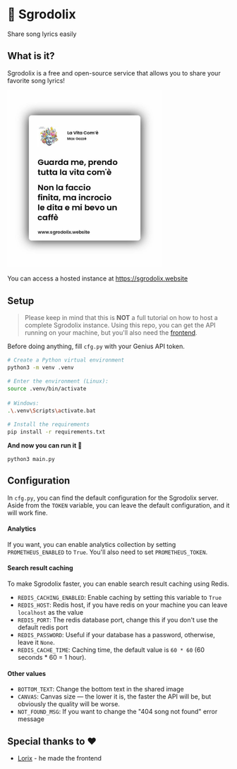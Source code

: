 # 📜 Sgrodolix
Share song lyrics easily

## What is it?
Sgrodolix is a free and open-source service that allows you to share your favorite song lyrics!

<img src="./assets/example.jpg" width="350rem">

You can access a hosted instance at https://sgrodolix.website

## Setup
> Please keep in mind that this is **NOT** a full tutorial on how to host a complete Sgrodolix instance.
> Using this repo, you can get the API running on your machine, but you'll also need the [frontend](https://github.com/loricso/sgrodolix).

Before doing anything, fill `cfg.py` with your Genius API token.

```sh
# Create a Python virtual environment
python3 -m venv .venv
```

```sh
# Enter the environment (Linux):
source .venv/bin/activate

# Windows:
.\.venv\Scripts\activate.bat
```

```sh
# Install the requirements
pip install -r requirements.txt
```

**And now you can run it 🎉**
```
python3 main.py
```

## Configuration
In `cfg.py`, you can find the default configuration for the Sgrodolix server.
Aside from the `TOKEN` variable, you can leave the default configuration, and it will work fine.

#### Analytics
If you want, you can enable analytics collection by setting `PROMETHEUS_ENABLED` to `True`. You'll also need to set `PROMETHEUS_TOKEN`.

#### Search result caching
To make Sgrodolix faster, you can enable search result caching using Redis.
- `REDIS_CACHING_ENABLED`: Enable caching by setting this variable to `True`
- `REDIS_HOST`: Redis host, if you have redis on your machine you can leave `localhost` as the value
- `REDIS_PORT`: The redis database port, change this if you don't use the default redis port
- `REDIS_PASSWORD`: Useful if your database has a password, otherwise, leave it `None`.
- `REDIS_CACHE_TIME`: Caching time, the default value is `60 * 60` (60 seconds * 60 = 1 hour).

#### Other values
- `BOTTOM_TEXT`: Change the bottom text in the shared image
- `CANVAS`: Canvas size — the lower it is, the faster the API will be, but obviously the quality will be worse.
- `NOT_FOUND_MSG`: If you want to change the "404 song not found" error message

## Special thanks to ❤️
- [Lorix](https://github.com/loricso) - he made the frontend
